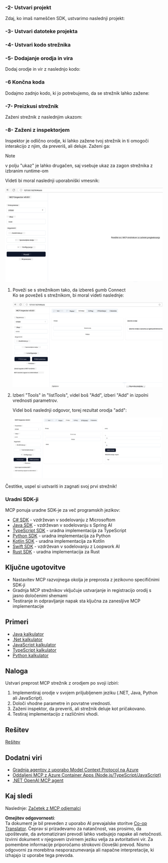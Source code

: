 <!--
CO_OP_TRANSLATOR_METADATA:
{
  "original_hash": "262e6e510f0c3fe1e36180eadcd67c33",
  "translation_date": "2025-06-02T17:49:34+00:00",
  "source_file": "03-GettingStarted/01-first-server/README.md",
  "language_code": "sl"
}
-->
### -2- Ustvari projekt

Zdaj, ko imaš nameščen SDK, ustvarimo naslednji projekt:

### -3- Ustvari datoteke projekta

### -4- Ustvari kodo strežnika

### -5- Dodajanje orodja in vira

Dodaj orodje in vir z naslednjo kodo:

### -6 Končna koda

Dodajmo zadnjo kodo, ki jo potrebujemo, da se strežnik lahko zažene:

### -7- Preizkusi strežnik

Zaženi strežnik z naslednjim ukazom:

### -8- Zaženi z inspektorjem

Inspektor je odlično orodje, ki lahko zažene tvoj strežnik in ti omogoči interakcijo z njim, da preveriš, ali deluje. Zaženi ga:

> [!NOTE]
> v polju "ukaz" je lahko drugačen, saj vsebuje ukaz za zagon strežnika z izbranim runtime-om

Videti bi moral naslednji uporabniški vmesnik:

![Poveži](../../../../translated_images/connect.141db0b2bd05f096fb1dd91273771fd8b2469d6507656c3b0c9df4b3c5473929.sl.png)

1. Poveži se s strežnikom tako, da izbereš gumb Connect  
   Ko se povežeš s strežnikom, bi moral videti naslednje:

   ![Povezan](../../../../translated_images/connected.73d1e042c24075d386cacdd4ee7cd748c16364c277d814e646ff2f7b5eefde85.sl.png)

2. Izberi "Tools" in "listTools", videl boš "Add", izberi "Add" in izpolni vrednosti parametrov.

   Videl boš naslednji odgovor, torej rezultat orodja "add":

   ![Rezultat izvajanja add](../../../../translated_images/ran-tool.a5a6ee878c1369ec1e379b81053395252a441799dbf23416c36ddf288faf8249.sl.png)

Čestitke, uspel si ustvariti in zagnati svoj prvi strežnik!

### Uradni SDK-ji

MCP ponuja uradne SDK-je za več programskih jezikov:
- [C# SDK](https://github.com/modelcontextprotocol/csharp-sdk) - vzdrževan v sodelovanju z Microsoftom
- [Java SDK](https://github.com/modelcontextprotocol/java-sdk) - vzdrževan v sodelovanju s Spring AI
- [TypeScript SDK](https://github.com/modelcontextprotocol/typescript-sdk) - uradna implementacija za TypeScript
- [Python SDK](https://github.com/modelcontextprotocol/python-sdk) - uradna implementacija za Python
- [Kotlin SDK](https://github.com/modelcontextprotocol/kotlin-sdk) - uradna implementacija za Kotlin
- [Swift SDK](https://github.com/modelcontextprotocol/swift-sdk) - vzdrževan v sodelovanju z Loopwork AI
- [Rust SDK](https://github.com/modelcontextprotocol/rust-sdk) - uradna implementacija za Rust

## Ključne ugotovitve

- Nastavitev MCP razvojnega okolja je preprosta z jezikovno specifičnimi SDK-ji
- Gradnja MCP strežnikov vključuje ustvarjanje in registracijo orodij s jasno določenimi shemami
- Testiranje in odpravljanje napak sta ključna za zanesljive MCP implementacije

## Primeri

- [Java kalkulator](../samples/java/calculator/README.md)
- [.Net kalkulator](../../../../03-GettingStarted/samples/csharp)
- [JavaScript kalkulator](../samples/javascript/README.md)
- [TypeScript kalkulator](../samples/typescript/README.md)
- [Python kalkulator](../../../../03-GettingStarted/samples/python)

## Naloga

Ustvari preprost MCP strežnik z orodjem po svoji izbiri:
1. Implementiraj orodje v svojem priljubljenem jeziku (.NET, Java, Python ali JavaScript).
2. Določi vhodne parametre in povratne vrednosti.
3. Zaženi inspektor, da preveriš, ali strežnik deluje kot pričakovano.
4. Testiraj implementacijo z različnimi vhodi.

## Rešitev

[Rešitev](./solution/README.md)

## Dodatni viri

- [Gradnja agentov z uporabo Model Context Protocol na Azure](https://learn.microsoft.com/azure/developer/ai/intro-agents-mcp)
- [Oddaljeni MCP z Azure Container Apps (Node.js/TypeScript/JavaScript)](https://learn.microsoft.com/samples/azure-samples/mcp-container-ts/mcp-container-ts/)
- [.NET OpenAI MCP agent](https://learn.microsoft.com/samples/azure-samples/openai-mcp-agent-dotnet/openai-mcp-agent-dotnet/)

## Kaj sledi

Naslednje: [Začetek z MCP odjemalci](/03-GettingStarted/02-client/README.md)

**Omejitev odgovornosti**:  
Ta dokument je bil preveden z uporabo AI prevajalske storitve [Co-op Translator](https://github.com/Azure/co-op-translator). Čeprav si prizadevamo za natančnost, vas prosimo, da upoštevate, da avtomatizirani prevodi lahko vsebujejo napake ali netočnosti. Izvirni dokument v njegovem izvirnem jeziku velja za avtoritativni vir. Za pomembne informacije priporočamo strokovni človeški prevod. Nismo odgovorni za morebitna nesporazumevanja ali napačne interpretacije, ki izhajajo iz uporabe tega prevoda.